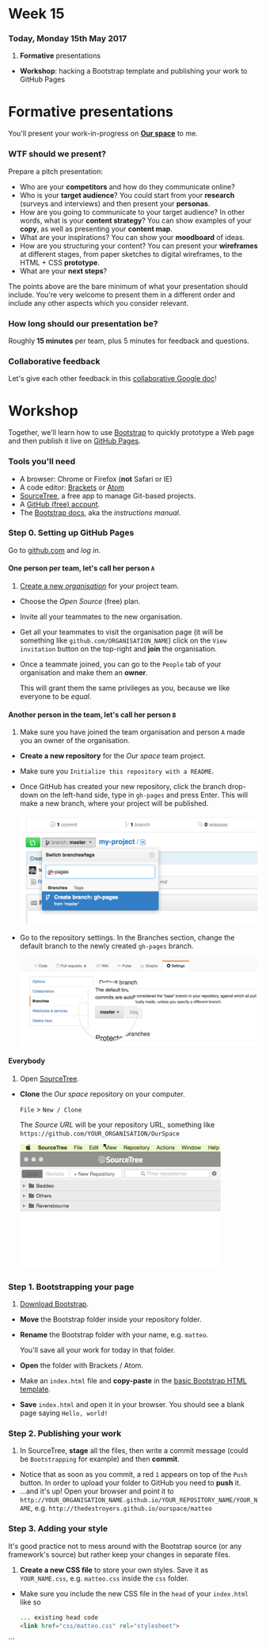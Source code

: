 # Week 15

### Today, Monday 15th May 2017

1. **Formative** presentations 
* **Workshop**: hacking a Bootstrap template and publishing your work to GitHub Pages

<!-- Workshop: Meet PHP, *variables* and *functions* -->

<!-- Your [homework](#homework) and [blog](#blog)! -->


# Formative presentations

You'll present your work-in-progress on [**Our space**](../../projects/our-space) to me.

### WTF should we present?

Prepare a pitch presentation:

* Who are your **competitors** and how do they communicate online? 
* Who is your **target audience**? You could start from your **research** (surveys and interviews) and then present your **personas**. 
* How are you going to communicate to your target audience? In other words, what is your **content strategy**? You can show examples of your **copy**, as well as presenting your **content map**.
* What are your inspirations? You can show your **moodboard**  of ideas.
* How are you structuring your content? You can present your **wireframes** at different stages, from paper sketches to digital wireframes, to the HTML + CSS **prototype**.
* What are your **next steps**?

The points above are the bare minimum of what your presentation should include. You're very welcome to present them in a different order and include any other aspects which you consider relevant.

### How long should our presentation be?

Roughly **15 minutes** per team, plus 5 minutes for feedback and questions.

### Collaborative feedback

Let's give each other feedback in this [collaborative Google doc](https://docs.google.com/document/d/1sEocjyyqGUMdO3sBVbwLm990cJscq52YHqGrYEgFHFY)!
	
<!--
### Banned words

![](https://raw.githubusercontent.com/RavensbourneWebMedia/WEB14104/master/sessions/assets/thumbs-down.png)

* *Like it* / *Don't like it*
* Empty
* Minimal(istic)
* Modern
* Poor
* Professional
* Simpl(istic)
* Static
-->

# Workshop

Together, we'll learn how to use [Bootstrap](http://getbootstrap.com/) to quickly prototype a Web page and then publish it live on [GitHub Pages](https://pages.github.com/).

<!--
Don't fancy reading the tutorial, want to **download and play with the code** instead? Here it is.
-->

### Tools you'll need

* A browser: Chrome or Firefox (**not** Safari or IE)
* A code editor: [Brackets](http://brackets.io/) or [Atom](https://atom.io/)
* [SourceTree](https://www.sourcetreeapp.com/), a free app to manage Git-based projects. 
* A [GitHub (free) account](https://github.com/join).
* The [Bootstrap docs](http://getbootstrap.com/css), aka the *instructions manual*.

### Step 0. Setting up GitHub Pages

Go to [github.com](https://github.com) and *log in*.

#### One person per team, let's call her person `A`

1. [Create a new *organisation*](https://github.com/organizations/new) for your project team.
* Choose the *Open Source* (free) plan.
* Invite all your teammates to the new organisation.
* Get all your teammates to visit the organisation page (it will be something like `github.com/ORGANISATION_NAME`) click on the `View invitation` button on the top-right and **join** the organisation.
* Once a teammate joined, you can go to the `People` tab of your organisation and make them an **owner**. 

	This will grant them the same privileges as you, because we like everyone to be *equal*.

#### Another person in the team, let's call her person `B`

1. Make sure you have joined the team organisation and person `A` made you an owner of the organisation.
* **Create a new repository** for the *Our space* team project.
* Make sure you `Initialize this repository with a README`.
* Once GitHub has created your new repository, click the branch drop-down on the left-hand side, type in `gh-pages` and press Enter. This will make a new branch, where your project will be published.

	![](assets/create-branch.png)
* Go to the repository settings. In the Branches section, change the default branch to the newly created `gh-pages` branch.	

	![](assets/default-branch.png)
	
#### Everybody

1. Open [SourceTree](https://www.sourcetreeapp.com/).
* **Clone** the *Our space* repository on your computer.

	`File` > `New / Clone`
	
	The *Source URL* will be your repository URL, something like `https://github.com/YOUR_ORGANISATION/OurSpace`

	![](assets/git-clone.gif)	
	
### Step 1. Bootstrapping your page 
	
<!--HTML first, CSS later.-->

1. [Download Bootstrap](http://getbootstrap.com/getting-started/#download).
* **Move** the Bootstrap folder inside your repository folder.
* **Rename** the Bootstrap folder with your name, e.g. `matteo`.
	
	You'll save all your work for today in that folder.
* **Open** the folder with Brackets / Atom.
* Make an `index.html` file and **copy-paste** in the [basic Bootstrap HTML template](http://getbootstrap.com/getting-started/#template).
* **Save** `index.html` and open it in your browser. You should see a blank page saying `Hello, world!`

### Step 2. Publishing your work

1. In SourceTree, **stage** all the files, then write a commit message (could be `Bootstrapping` for example) and then **commit**.
* Notice that as soon as you commit, a red `1` appears on top of the `Push` button. In order to upload your folder to GitHub you need to **push** it.
* …and it's up! Open your browser and point it to `http://YOUR_ORGANISATION_NAME.github.io/YOUR_REPOSITORY_NAME/YOUR_NAME`, e.g. `http://thedestroyers.github.io/ourspace/matteo`

### Step 3. Adding your style

It's good practice not to mess around with the Bootstrap source (or any framework's source) but rather keep your changes in separate files. 

1. **Create a new CSS file** to store your own styles. Save  it as `YOUR_NAME.css`, e.g. `matteo.css` inside the `css` folder.
* Make sure you include the new CSS file in the `head` of your `index.html` like so

	```html
	... existing head code
	<link href="css/matteo.css" rel="stylesheet">
</head>
```	
<!--
### Step 4. Get inspired
-->